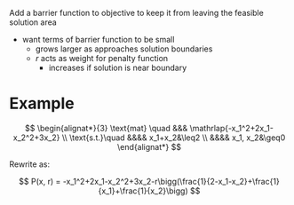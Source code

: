Add a barrier function to objective to keep it from leaving the feasible solution area
- want terms of barrier function to be small
	- grows larger as approaches solution boundaries
	- *r* acts as weight for penalty function
		- increases if solution is near boundary 

# Example

$$
\begin{alignat*}{3}
	\text{mat} \quad &&& \mathrlap{-x_1^2+2x_1-x_2^2+3x_2} \\
	\text{s.t.}\quad &&&& x_1+x_2&\leq2 \\
					 &&&& x_1, x_2&\geq0
\end{alignat*}
$$

Rewrite as:

$$
P(x, r) = -x_1^2+2x_1-x_2^2+3x_2-r\bigg(\frac{1}{2-x_1-x_2}+\frac{1}{x_1}+\frac{1}{x_2}\bigg)
$$